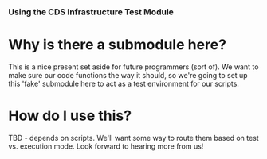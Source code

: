 ### Using the CDS Infrastructure Test Module

# Why is there a submodule here?

This is a nice present set aside for future programmers (sort of). We want to make sure our code functions the way it should, so we're going to set up this 'fake' submodule here to act as a test environment for our scripts. 

# How do I use this?

TBD - depends on scripts. We'll want some way to route them based on test vs. execution mode. Look forward to hearing more from us!
